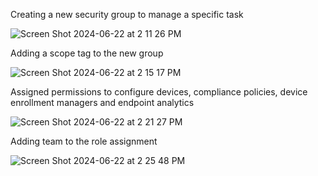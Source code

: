 Creating a new security group to manage a specific task

![Screen Shot 2024-06-22 at 2 11 26 PM](https://github.com/Mario7F/MDM-Project/assets/59115100/8ea5a5a1-756b-4c32-803e-ca3040e27a18)

Adding a scope tag to the new group

![Screen Shot 2024-06-22 at 2 15 17 PM](https://github.com/Mario7F/MDM-Project/assets/59115100/c11674d7-27d7-477e-bd1c-6967fb236046)

Assigned permissions to configure devices, compliance policies, device enrollment managers and endpoint analytics


![Screen Shot 2024-06-22 at 2 21 27 PM](https://github.com/Mario7F/MDM-Project/assets/59115100/0cc5f6d6-02ef-4870-9e2a-004891a36a42)

Adding team to the role assignment


![Screen Shot 2024-06-22 at 2 25 48 PM](https://github.com/Mario7F/MDM-Project/assets/59115100/2313a697-7cd8-4913-b272-beb5ce2617de)

